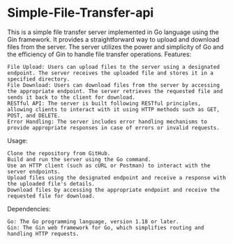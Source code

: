 # Simple-File-Transfer-api
This is a simple file transfer server implemented in Go language using the Gin framework. It provides a straightforward way to upload and download files from the server. The server utilizes the power and simplicity of Go and the efficiency of Gin to handle file transfer operations.
Features:

    File Upload: Users can upload files to the server using a designated endpoint. The server receives the uploaded file and stores it in a specified directory.
    File Download: Users can download files from the server by accessing the appropriate endpoint. The server retrieves the requested file and sends it back to the client for download.
    RESTful API: The server is built following RESTful principles, allowing clients to interact with it using HTTP methods such as GET, POST, and DELETE.
    Error Handling: The server includes error handling mechanisms to provide appropriate responses in case of errors or invalid requests.

Usage:

    Clone the repository from GitHub.
    Build and run the server using the Go command.
    Use an HTTP client (such as cURL or Postman) to interact with the server endpoints.
    Upload files using the designated endpoint and receive a response with the uploaded file's details.
    Download files by accessing the appropriate endpoint and receive the requested file for download.

Dependencies:

    Go: The Go programming language, version 1.18 or later.
    Gin: The Gin web framework for Go, which simplifies routing and handling HTTP requests.
